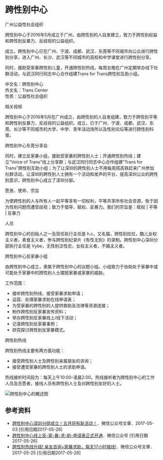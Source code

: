 # 跨性别中心

广州公益性社会组织

跨性别中心于2016年5月成立于广州，由跨性别的人自发建立，致力于跨性别权益和跨性别反暴力、反歧视的公益组织。

成立，跨性别中心已在广州、宁波、成都、武汉、东莞等不同城市向公众进行跨性别分享，进入广州、长沙、武汉等不同城市的高校和中学课堂进行跨性别分享。

同时，援助受家暴跨性别儿童，开通跨性别热线，每周五晚在广州定期举办线下社群活动，与武汉同行同志中心合作组建Trans for Trans跨性别互助小组。

中文名：跨性别中心  
外文名：Trans Center  
性质：公益性社会组织  

相关视频

跨性别中心于2016年5月在广州成立，由跨性别的人自发组建，致力于跨性别平等和跨性别反暴力、反歧视的公益组织。成立，已于广州、宁波、成都、武汉、东莞、长沙等不同城市的大学、中学、青年活动场所以及性别论坛等进行跨性别科普。

跨性别中心东莞分享会

同时，建立反家暴小组，援助受家暴的跨性别人士；开通跨性别热线；建立“Voice of Trans”线上分享群；与武汉同行同志中心合作组建“Trans for Trans”跨性别互助小组；为了让深圳的跨性别人士不用每周搭高铁赶来广州参加社群活动，让深圳的跨性别人士拥有一个活动和发声的平台，提高深圳公众的跨性别意识，跨性别中心成立了深圳分部。

愿景、使命、宗旨

为使跨性别的人与所有人一起平等享有一切权利，平等共享所有社会资源，免于因为性别问题而遭受歧视；致力于倡导、赋权、反暴力。我们的宗旨是：赋权 | 平等 | 反暴力

人员

跨性别中心的创始人之一及现任执行主任是 h.c，又名猫，跨性别拉拉，酷儿女权主义者，素食主义者，参与跨性别纪录片《有性无别》的录制。跨性别中心深圳分部执行主任是 Vybe，无性别泛性恋，女权主义者，不婚主义者。

跨性别中心反家暴小组

由跨性别中心成立，隶属于跨性别中心的议题小组。小组致力于协助处于家暴中或可能处于家暴中的跨性别人士摆脱家暴或家暴的威胁。

工作范围：
- 接听跨性别热线，接受家暴求助申请；
- 运营、处理家暴求助在线申请表；
- 为受家暴的跨性别的人提供救助及法律等资源连接；
- 制作跨性别反家暴宣传资料；
- 举办跨性别反家暴线上/线下活动；
- 记录跨性别反家暴事例；
- 研究探讨跨性别反家暴模式。

跨性别热线

跨性别热线主要有两方面功能：
- 接受跨性别人士及跨性别亲属朋友的咨询；
- 接受遭受家暴的跨性别人士的求助申请。

热线接听时间段为：每天上午10:00-凌晨2:00。热线接听者为跨性别中心的工作人员及志愿者，接线人员有跨性别人士及对跨性别友好的人士。

![跨性别中心的概述图](https://bkimg.cdn.bcebos.com/pic/bf096b63f6246b605d7c6a0fe1f81a4c510fa25f?x-bce-process=image/format,f_auto/quality,Q_70/resize,m_lfit,limit_1,w_536)

## 参考资料
- [跨性别中心深圳分部成立！五月将有新活动！](https://reference-url)．微信公众号文章．2017-05-03 [引用日期2017-05-26]
- [跨性别中心线上反-家-暴-求-助-申请表正式开通](https://reference-url)．微信公众号 [引用日期2017-05-26]
- [跨性别热线升级! 亲友咨询+家暴求助，每天17小时接线!](https://reference-url)．微信公众号文章．2017-05-25 [引用日期2017-05-26]